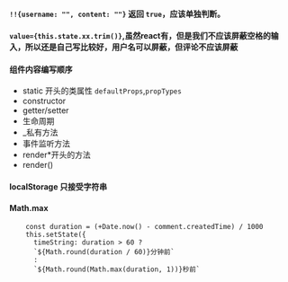 #### `!!{username: "", content: ""}` 返回 `true`，应该单独判断。

#### `value={this.state.xx.trim()}`,虽然react有，但是我们不应该屏蔽空格的输入，所以还是自己写比较好，用户名可以屏蔽，但评论不应该屏蔽

#### 组件内容编写顺序
* static 开头的类属性 `defaultProps`,`propTypes`
* constructor
* getter/setter
* 生命周期
* _私有方法
* 事件监听方法
* render*开头的方法
* render()

#### localStorage 只接受字符串

#### Math.max
```
    const duration = (+Date.now() - comment.createdTime) / 1000
    this.setState({
      timeString: duration > 60 ?
      `${Math.round(duration / 60)}分钟前`
      :
      `${Math.round(Math.max(duration, 1))}秒前`
```
